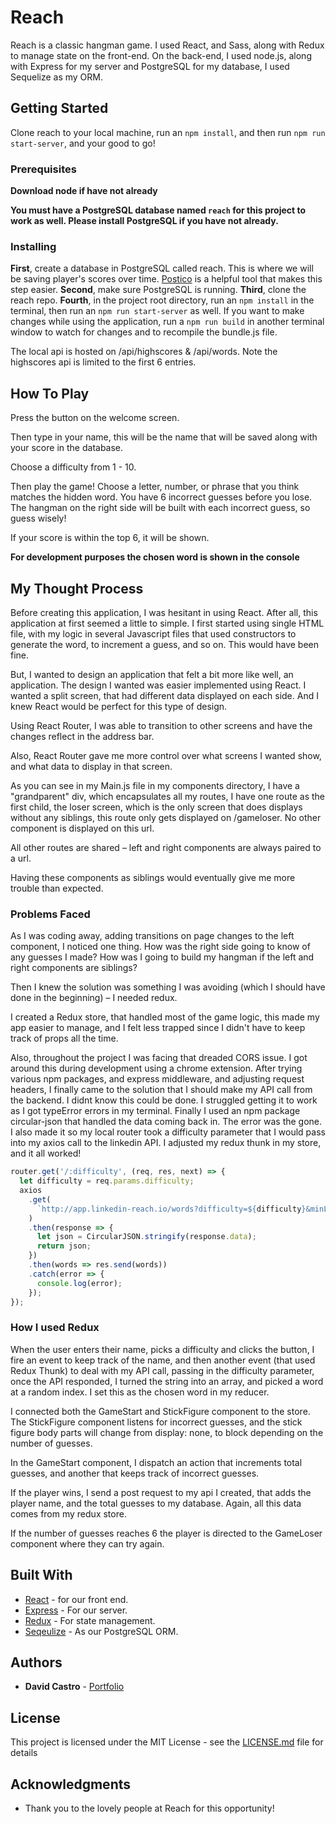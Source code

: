 # Reach

Reach is a classic hangman game. I used React, and Sass, along with Redux to manage state on the front-end. On the back-end, I used
node.js, along with Express for my server and PostgreSQL for my database, I used Sequelize as my ORM.

## Getting Started

Clone reach to your local machine, run an `npm install`, and then run `npm run start-server`, and your good to go!

### Prerequisites

**Download node if have not already**

**You must have a PostgreSQL database named `reach` for this project to work as well. Please install PostgreSQL if you have not already.**

### Installing

**First**, create a database in PostgreSQL called reach. This is where we will be saving player's scores over time.
[Postico](https://eggerapps.at/postico/) is a helpful tool that makes this step easier.
**Second**, make sure PostgreSQL is running.
**Third**, clone the reach repo.
**Fourth**, in the project root directory, run an `npm install` in the terminal, then run an `npm run start-server` as well.
If you want to make changes while using the application, run a `npm run build` in another terminal window to watch for changes and to recompile the bundle.js file.

The local api is hosted on /api/highscores & /api/words. Note the highscores api is limited to the first 6 entries.

## How To Play

Press the button on the welcome screen.

Then type in your name, this will be the name that will be saved along with your score in the database.

Choose a difficulty from 1 - 10.

Then play the game! Choose a letter, number, or phrase that you think matches the hidden word. You have 6 incorrect guesses before you lose.
The hangman on the right side will be built with each incorrect guess, so guess wisely!

If your score is within the top 6, it will be shown.

**For development purposes the chosen word is shown in the console**

## My Thought Process

Before creating this application, I was hesitant in using React. After all, this application at first seemed a little to simple. I first started using single HTML file, with my logic in several Javascript files that used constructors to generate the word, to increment a guess, and so on. This would have been fine.

But, I wanted to design an application that felt a bit more like well, an application.
The design I wanted was easier implemented using React. I wanted a split screen, that had different data displayed on each side. And I knew React would be perfect for this type of design.

Using React Router, I was able to transition to other screens and have the changes reflect in the address bar.

Also, React Router gave me more control over what screens I wanted show, and what data to display in that screen.

As you can see in my Main.js file in my components directory, I have a "grandparent" div, which encapsulates all my routes, I have one route as the first child, the loser screen, which is the only screen that does displays without any siblings, this route only gets displayed on /gameloser. No other component is displayed on this url.

All other routes are shared – left and right components are always paired to a url.

Having these components as siblings would eventually give me more trouble than expected.

### Problems Faced

As I was coding away, adding transitions on page changes to the left component, I noticed one thing. How was the right side going to know of any guesses I made? How was I going to build my hangman if the left and right components are siblings?

Then I knew the solution was something I was avoiding (which I should have done in the beginning) – I needed redux.

I created a Redux store, that handled most of the game logic, this made my app easier to manage, and I felt less trapped since I didn't have to keep track of props all the time.

Also, throughout the project I was facing that dreaded CORS issue. I got around this during development using a chrome extension. After trying various npm packages, and express middleware, and adjusting request headers, I finally came to the solution that I should make my API call from the backend. I didnt know this could be done. I struggled getting it to work as I got typeError errors in my terminal. Finally I used an npm package circular-json that handled the data coming back in. The error was the gone. I also made it so my local router took a difficulty parameter that I would pass into my axios call to the linkedin API. I adjusted my redux thunk in my store, and it all worked!

```javascript
router.get('/:difficulty', (req, res, next) => {
  let difficulty = req.params.difficulty;
  axios
    .get(
      `http://app.linkedin-reach.io/words?difficulty=${difficulty}&minLength=3&maxLength=10&start=0&count=500`
    )
    .then(response => {
      let json = CircularJSON.stringify(response.data);
      return json;
    })
    .then(words => res.send(words))
    .catch(error => {
      console.log(error);
    });
});
```

### How I used Redux

When the user enters their name, picks a difficulty and clicks the button,
I fire an event to keep track of the name, and then another event (that used Redux Thunk) to deal with my API call, passing in the difficulty parameter, once the API responded, I turned the string into an array, and picked a word at a random index. I set this as the chosen word in my reducer.

I connected both the GameStart and StickFigure component to the store.
The StickFigure component listens for incorrect guesses, and the stick figure body parts will change from display: none, to block depending on the number of guesses.

In the GameStart component, I dispatch an action that increments total guesses, and another that keeps track of incorrect guesses.

If the player wins, I send a post request to my api I created, that adds the player name, and the total guesses to my database. Again, all this data comes from my redux store.

If the number of guesses reaches 6 the player is directed to the GameLoser component where they can try again.

## Built With

- [React](https://reactjs.org/) - for our front end.
- [Express](https://expressjs.com/) - For our server.
- [Redux](https://redux.js.org/) - For state management.
- [Seqeulize](http://docs.sequelizejs.com/) - As our PostgreSQL ORM.

## Authors

- **David Castro** - [Portfolio](https://byDavidCastro.com)

## License

This project is licensed under the MIT License - see the [LICENSE.md](LICENSE.md) file for details

## Acknowledgments

- Thank you to the lovely people at Reach for this opportunity!

